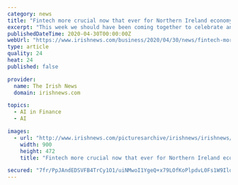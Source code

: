 ```yaml
---
category: news
title: "Fintech more crucial now that ever for Northern Ireland economy"
excerpt: "This week we should have been coming together to celebrate and acknowledge the role fintech plays in the economy across the UK, with a range of events having been planned throughout Northern Ireland."
publishedDateTime: 2020-04-30T00:00:00Z
webUrl: "https://www.irishnews.com/business/2020/04/30/news/fintech-more-crucial-now-that-ever-for-northern-ireland-economy-1920378/"
type: article
quality: 24
heat: 24
published: false

provider:
  name: The Irish News
  domain: irishnews.com

topics:
  - AI in Finance
  - AI

images:
  - url: "http://www.irishnews.com/picturesarchive/irishnews/irishnews/2020/04/29/135422442-c81a3ada-3d9e-4452-a64c-3bbcbd93fe0c.jpg"
    width: 900
    height: 472
    title: "Fintech more crucial now that ever for Northern Ireland economy"

secured: "7fr/PpJAndEDSVFB4TrCy1O1/uiNMwoI1YgeQ+x79LOfKoPlpdvL0Fs1W9IldIKG+famzTiUN8CjnZFur7+G5JTnrB6V+6GcxJ0ReKdb9pI7esSq245SAXqDEc3JzgqyOO4caK5FWp3QVXE1CoRs++61CuRYdbOHjnTo94PqAx0/bnX7Q2JLCd9/3id40HZK/vhSJqi6R1fo3bjmN4pqVa3njWqjZxckC/ZxM0KDmAK/qQDf5aV5EZ+/FOrGargZNM4QP0JYVno+y/vgO6bIRQ2wHcSQgijEVMDBCFndxur26HcyGt23KdillBHjIrAg3nJqhxhNQ97zpSlcyyEsPuhYd483HW9qitMIEpJcTrtmR557zENXCmFugx6x8dB/kEZ61HefZ2KV8A2yW4Ty5wumtCdrgkTEj51VmeAgrUtoGXRhuAxZEkm5tNOFOXAnauLcMcSEmWDGrrMjhc2p6Hdj1SL6WM7cfr9T4d/4m30=;FSQ1mAf7r/e2Ec9eIqMJHw=="
---
```



